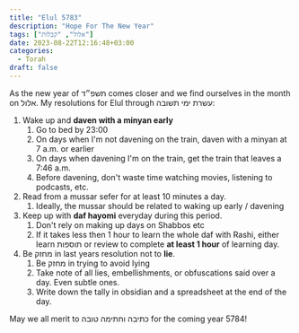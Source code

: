 ```yaml
---
title: "Elul 5783"
description: "Hope For The New Year"
tags: ["אלול", "קבלות"]
date: 2023-08-22T12:16:48+03:00
categories:
  - Torah
draft: false
---
```


As the new year of תשפ״ד comes closer and we find ourselves in the month on אלול. My resolutions for Elul through עשרת ימי תשובה:

1. Wake up and **daven with a minyan early**
   1. Go to bed by 23:00
   2. On days when I'm not davening on the train, daven with a minyan at 7 a.m. or earlier
   3. On days when davening I'm on the train, get the train that leaves a 7:46 a.m.
   4. Before davening, don't waste time watching movies, listening to podcasts, etc.
2. Read from a mussar sefer for at least 10 minutes a day.
   1. Ideally, the mussar should be related to waking up early / davening
3. Keep up with **daf hayomi** everyday during this period.
   1. Don't rely on making up days on Shabbos etc
   2. If it takes less then 1 hour to learn the whole daf with Rashi, either learn תוספות or review to complete **at least 1 hour** of learning day.
4. Be מחזק in last years resolution not to **lie**.
   1. Be מחזק in trying to avoid lying
   2. Take note of all lies, embellishments, or obfuscations said over a day. Even subtle ones.
   3. Write down the tally in obsidian and a spreadsheet at the end of the day.

May we all merit to כתיבה וחתימה טובה for the coming year 5784!
